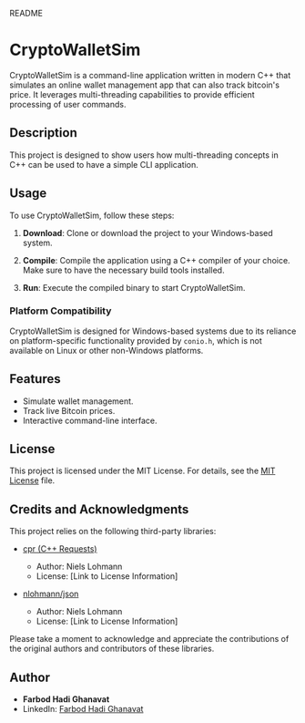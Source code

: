 README
# CryptoWalletSim

CryptoWalletSim is a command-line application written in modern C++ that simulates an online wallet management app that can also track bitcoin's price. It leverages multi-threading capabilities to provide efficient processing of user commands.

## Description

This project is designed to show users how multi-threading concepts in C++ can be used to have a simple CLI application.

## Usage

To use CryptoWalletSim, follow these steps:

1. **Download**: Clone or download the project to your Windows-based system.

2. **Compile**: Compile the application using a C++ compiler of your choice. Make sure to have the necessary build tools installed.

3. **Run**: Execute the compiled binary to start CryptoWalletSim.

### Platform Compatibility

CryptoWalletSim is designed for Windows-based systems due to its reliance on platform-specific functionality provided by `conio.h`, which is not available on Linux or other non-Windows platforms.

## Features

- Simulate wallet management.
- Track live Bitcoin prices.
- Interactive command-line interface.

## License

This project is licensed under the MIT License. For details, see the [MIT License](https://opensource.org/licenses/MIT) file.

## Credits and Acknowledgments

This project relies on the following third-party libraries:

- [cpr (C++ Requests)](https://github.com/libcpr/cpr/blob/master/LICENSE)
  - Author: Niels Lohmann
  - License: [Link to License Information]

- [nlohmann/json](https://github.com/nlohmann/json/tree/develop/LICENSES)
  - Author: Niels Lohmann
  - License: [Link to License Information]

Please take a moment to acknowledge and appreciate the contributions of the original authors and contributors of these libraries.

## Author

- **Farbod Hadi Ghanavat**
- LinkedIn: [Farbod Hadi Ghanavat](https://www.linkedin.com/in/farbodhadighanavat)